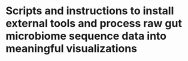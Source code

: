 # Scripts and instructions to install external tools and process raw gut microbiome sequence data into meaningful visualizations
